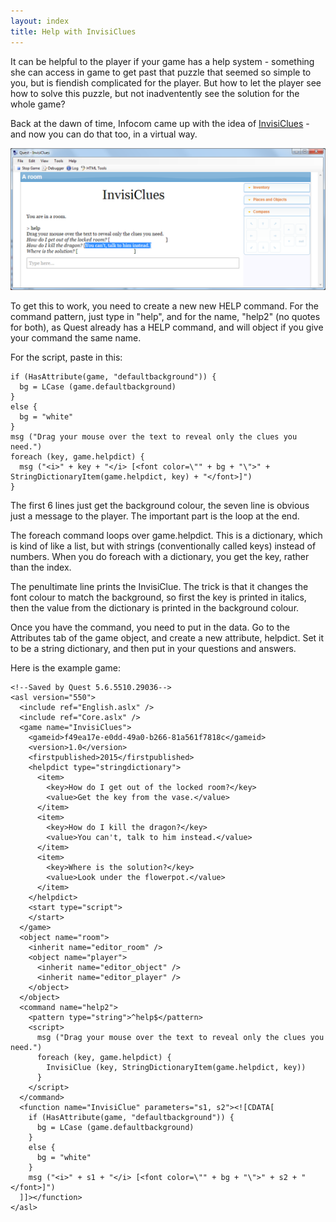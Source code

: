 ```yaml
---
layout: index
title: Help with InvisiClues
---
```


It can be helpful to the player if your game has a help system - something she can access in game to get past that puzzle that seemed so simple to you, but is fiendish complicated for the player. But how to let the player see how to solve this puzzle, but not inadventently see the solution for the whole game?

Back at the dawn of time, Infocom came up with the idea of [InvisiClues](https://en.wikipedia.org/wiki/InvisiClues) - and now you can do that too, in a virtual way.

![](invisiclues.png "invisiclues.png")

To get this to work, you need to create a new new HELP command. For the command pattern, just type in "help", and for the name, "help2" (no quotes for both), as Quest already has a HELP command, and will object if you give your command the same name.

For the script, paste in this:

    if (HasAttribute(game, "defaultbackground")) {
      bg = LCase (game.defaultbackground)
    }
    else {
      bg = "white"
    }
    msg ("Drag your mouse over the text to reveal only the clues you need.")
    foreach (key, game.helpdict) {
      msg ("<i>" + key + "</i> [<font color=\"" + bg + "\">" + StringDictionaryItem(game.helpdict, key) + "</font>]")
    }

The first 6 lines just get the background colour, the seven line is obvious just a message to the player. The important part is the loop at the end.

The foreach command loops over game.helpdict. This is a dictionary, which is kind of like a list, but with strings (conventionally called keys) instead of numbers. When you do foreach with a dictionary, you get the key, rather than the index.

The penultimate line prints the InvisiClue. The trick is that it changes the font colour to match the background, so first the key is printed in italics, then the value from the dictionary is printed in the background colour.

Once you have the command, you need to put in the data. Go to the Attributes tab of the game object, and create a new attribute, helpdict. Set it to be a string dictionary, and then put in your questions and answers.
    
Here is the example game:

    <!--Saved by Quest 5.6.5510.29036-->
    <asl version="550">
      <include ref="English.aslx" />
      <include ref="Core.aslx" />
      <game name="InvisiClues">
        <gameid>f49ea17e-e0dd-49a0-b266-81a561f7818c</gameid>
        <version>1.0</version>
        <firstpublished>2015</firstpublished>
        <helpdict type="stringdictionary">
          <item>
            <key>How do I get out of the locked room?</key>
            <value>Get the key from the vase.</value>
          </item>
          <item>
            <key>How do I kill the dragon?</key>
            <value>You can't, talk to him instead.</value>
          </item>
          <item>
            <key>Where is the solution?</key>
            <value>Look under the flowerpot.</value>
          </item>
        </helpdict>
        <start type="script">
        </start>
      </game>
      <object name="room">
        <inherit name="editor_room" />
        <object name="player">
          <inherit name="editor_object" />
          <inherit name="editor_player" />
        </object>
      </object>
      <command name="help2">
        <pattern type="string">^help$</pattern>
        <script>
          msg ("Drag your mouse over the text to reveal only the clues you need.")
          foreach (key, game.helpdict) {
            InvisiClue (key, StringDictionaryItem(game.helpdict, key))
          }
        </script>
      </command>
      <function name="InvisiClue" parameters="s1, s2"><![CDATA[
        if (HasAttribute(game, "defaultbackground")) {
          bg = LCase (game.defaultbackground)
        }
        else {
          bg = "white"
        }
        msg ("<i>" + s1 + "</i> [<font color=\"" + bg + "\">" + s2 + "</font>]")
      ]]></function>
    </asl>